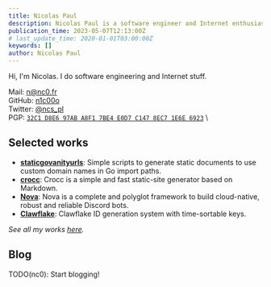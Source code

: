 ```yaml
---
title: Nicolas Paul
description: Nicolas Paul is a software engineer and Internet enthusiast.
publication_time: 2023-05-07T12:13:00Z
# last_update_time: 2020-01-01T03:00:00Z
keywords: []
author: Nicolas Paul
---
```

Hi, I'm Nicolas.
I do software engineering and Internet stuff.

Mail: [n@nc0.fr](mailto:n@nc0.fr) \
GitHub: [n1c00o](https://github.com/n1c00o) \
Twitter: [@ncs_pl](https://twitter.com/ncs_pl) \
PGP: 
[`32C1 D8E6 97AB A8F1 7BE4 E0D7 C147 8EC7 1E6E 6923`](https://nc0.fr/pgp.txt) \

## Selected works

- [**staticgovanityurls**](/work/staticgovanityurls.html): Simple scripts to 
  generate static documents to use custom domain names in Go import paths.
- [**crocc**](/work/crocc.html): Crocc is a simple and fast static-site 
  generator based on Markdown.
- [**Nova**](/work/nova.html): Nova is a complete and polyglot framework to 
  build cloud-native, robust and reliable Discord bots.
- [**Clawflake**](/work/clawflake.html): Clawflake ID generation system with 
  time-sortable keys.

*See all my works [here](/work/index.html).*

## Blog

TODO(nc0): Start blogging!
